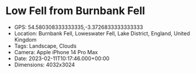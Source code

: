 # Low Fell from Burnbank Fell

- GPS: 54.580308333333335,-3.3726833333333333
- Location: Burnbank Fell, Loweswater Fell, Lake District, England, United Kingdom
- Tags: Landscape, Clouds
- Camera: Apple iPhone 14 Pro Max
- Date: 2023-02-11T10:17:46.000+00:00
- Dimensions: 4032x3024
